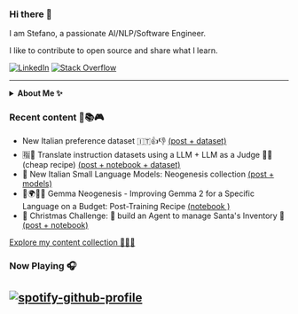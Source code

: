 ### Hi there 👋

I am Stefano, a passionate AI/NLP/Software Engineer.

I like to contribute to open source and share what I learn.

<p align="left">
  <a href="https://www.linkedin.com/in/stefano-fiorucci/"><img alt="LinkedIn" title="LinkedIn"src="https://img.shields.io/badge/linkedin-%230077B5.svg?&style=for-the-badge&logo=linkedin&logoColor=white"></a>
    <a href="https://stackoverflow.com/users/10883094/stefano-fiorucci-anakin87/"><img alt="Stack Overflow" title="Stack Overflow"src="https://img.shields.io/badge/-Stackoverflow-FE7A16?style=for-the-badge&logo=stack-overflow&logoColor=white"></a>  
</p>

<hr/>
<details><summary><strong>About Me ✨</strong></summary>
  
💫 Software Engineer with a passion for Language Models, open source and knowledge sharing.

🔍 Previously at 01S, I specialized in information extraction and retrieval from unstructured documents, making valuable information accessible to Italian citizens.

👨‍💻 Now at deepset, I contribute to [Haystack](https://github.com/deepset-ai/haystack), an open-source LLM framework and its ecosystem. I enjoy engaging with the community and sharing what I learn and spend time working on.
  
In my spare time:
* I often take meditative walks :walking:
* I dedicate myself to social volunteering :star:
* I listen to music, read, watch movies... :art:
</details>

### Recent content 🧪📚🎮
<!--content start-->
- New Italian preference dataset  🇮🇹👍👎 [(post + dataset)]( https://www.linkedin.com/posts/stefano-fiorucci_gemma-finetuning-llm-activity-7287831746325192704-jp0T)
- 🈯🦙 Translate instruction datasets using a LLM + LLM as a Judge 🧑‍⚖️ (cheap recipe) [(post + notebook + dataset)](https://www.linkedin.com/posts/stefano-fiorucci_gemma-llm-activity-7287113366572068865-B_-z)
- 🤏 New Italian Small Language Models: Neogenesis collection [(post + models)]( https://www.linkedin.com/posts/stefano-fiorucci_gemma-gemmaverse-llm-activity-7286017834734788608-9a_Q)
- 💎🌍🇮🇹 Gemma Neogenesis - Improving Gemma 2 for a Specific Language on a Budget: Post-Training Recipe [(notebook   )](https://www.kaggle.com/code/anakin87/post-training-gemma-for-italian-and-beyond)
- 🎄 Christmas Challenge: 🤖 build an Agent to manage Santa's Inventory 🎅 [(post + notebook)](https://www.linkedin.com/posts/stefano-fiorucci_adventofhaystack-haystack-agent-activity-7275154243139895297-HwJn)
<!--content end-->

[Explore my content collection 🧩🧩🧩](https://github.com/anakin87/content-collection)

### Now Playing 🎧
[![spotify-github-profile](https://spotify-github-profile.kittinanx.com/api/view?uid=11144145828&cover_image=true&theme=novatorem&bar_color=634eb1&bar_color_cover=false)](https://open.spotify.com/user/11144145828)
<br/>
---
<!--
**anakin87/anakin87** is a ✨ _special_ ✨ repository because its `README.md` (this file) appears on your GitHub profile.

Here are some ideas to get you started:

- 🔭 I’m currently working on ...
- 🌱 I’m currently learning ...
- 👯 I’m looking to collaborate on ...
- 🤔 I’m looking for help with ...
- 💬 Ask me about ...
- 📫 How to reach me: ...
- 😄 Pronouns: ...
- ⚡ Fun fact: ...
-->
